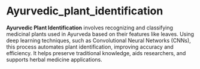 # Ayurvedic_plant_identification

**Ayurvedic Plant Identification** involves recognizing and classifying medicinal plants used in Ayurveda based on their features like leaves. Using deep learning techniques, such as Convolutional Neural Networks (CNNs), this process automates plant identification, improving accuracy and efficiency. It helps preserve traditional knowledge, aids researchers, and supports herbal medicine applications.
